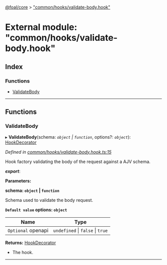 [@foal/core](../README.md) > ["common/hooks/validate-body.hook"](../modules/_common_hooks_validate_body_hook_.md)

# External module: "common/hooks/validate-body.hook"

## Index

### Functions

* [ValidateBody](_common_hooks_validate_body_hook_.md#validatebody)

---

## Functions

<a id="validatebody"></a>

###  ValidateBody

▸ **ValidateBody**(schema: *`object` \| `function`*, options?: *`object`*): [HookDecorator](_core_hooks_.md#hookdecorator)

*Defined in [common/hooks/validate-body.hook.ts:15](https://github.com/FoalTS/foal/blob/07f00115/packages/core/src/common/hooks/validate-body.hook.ts#L15)*

Hook factory validating the body of the request against a AJV schema.

*__export__*: 

**Parameters:**

**schema: `object` \| `function`**

Schema used to validate the body request.

**`Default value` options: `object`**

| Name | Type |
| ------ | ------ |
| `Optional` openapi | `undefined` \| `false` \| `true` |

**Returns:** [HookDecorator](_core_hooks_.md#hookdecorator)
- The hook.

___

